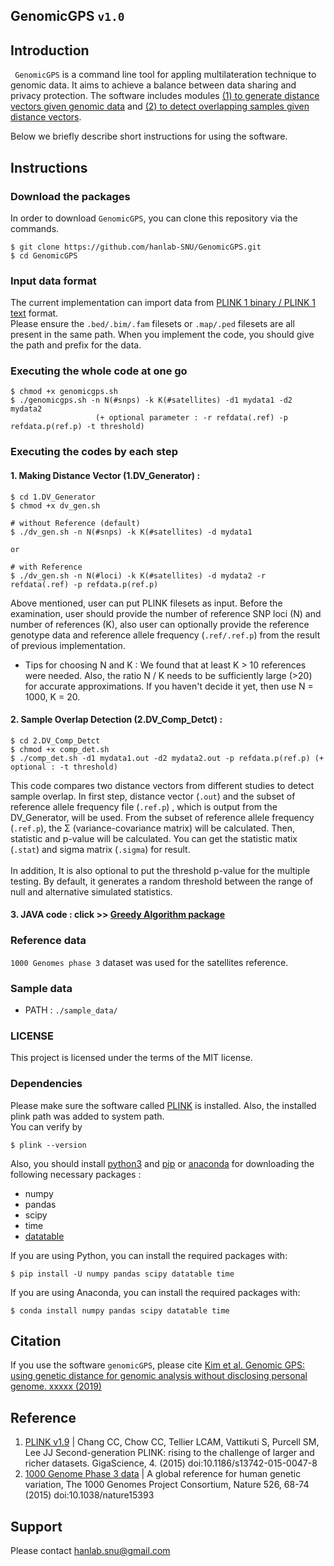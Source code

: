 ## GenomicGPS `v1.0`

## Introduction

` GenomicGPS`  is a command line tool for appling multilateration technique to genomic data. It aims to achieve a balance between data sharing and privacy protection. The software includes modules <ins>(1) to generate distance vectors given genomic data</ins> and <ins>(2) to detect overlapping samples given distance vectors</ins>.

Below we briefly describe short instructions for using the software.

## Instructions

### Download the packages
In order to download `GenomicGPS`, you can clone this repository via the commands.
```
$ git clone https://github.com/hanlab-SNU/GenomicGPS.git
$ cd GenomicGPS
```

### Input data format
The current implementation can import data from [PLINK 1 binary / PLINK 1 text](https://www.cog-genomics.org/plink2/input)
format. <br>
Please ensure the `.bed/.bim/.fam` filesets or `.map/.ped` filesets are all present in the same path. When you implement the code, you should give the path and prefix for the data.

### Executing the whole code at one go
```
$ chmod +x genomicgps.sh
$ ./genomicgps.sh -n N(#snps) -k K(#satellites) -d1 mydata1 -d2 mydata2
                   (+ optional parameter : -r refdata(.ref) -p refdata.p(ref.p) -t threshold)
```
### Executing the codes by each step

#### 1. Making Distance Vector (1.DV_Generator) :
```
$ cd 1.DV_Generator
$ chmod +x dv_gen.sh

# without Reference (default)
$ ./dv_gen.sh -n N(#snps) -k K(#satellites) -d mydata1

or

# with Reference
$ ./dv_gen.sh -n N(#loci) -k K(#satellites) -d mydata2 -r refdata(.ref) -p refdata.p(ref.p)
```
Above mentioned, user can put PLINK filesets as input. Before the examination, user should provide the number of reference SNP loci (N) and number of references (K), also user can optionally provide the reference genotype data and reference allele frequency (`.ref/.ref.p`) from the result of previous implementation. <br>
 - Tips for choosing N and K : We found that at least K > 10 references were needed. Also, the ratio N / K needs to be sufficiently large (>20) for accurate approximations. If you haven't decide it yet, then use N = 1000, K = 20.

#### 2. Sample Overlap Detection (2.DV_Comp_Detct) :
```
$ cd 2.DV_Comp_Detct
$ chmod +x comp_det.sh
$ ./comp_det.sh -d1 mydata1.out -d2 mydata2.out -p refdata.p(ref.p) (+ optional : -t threshold)
```
This code compares two distance vectors from different studies to detect sample overlap. In first step, distance vector (`.out`) and the subset of reference allele frequency file (`.ref.p`) , which is output from the DV_Generator, will be used. From the subset of reference allele frequency (`.ref.p`), the &Sigma; (variance-covariance matrix) will be calculated. Then, statistic and p-value will be calculated. You can get the statistic matix (`.stat`) and sigma matrix (`.sigma`) for result.
<br>
<br>
In addition, It is also optional to put the threshold p-value for the multiple testing. By default, it generates a random threshold between the range of null and alternative simulated statistics.

#### 3. JAVA code : click >> [Greedy Algorithm package](https://github.com/hanlab-SNU/GenomicGPS/tree/master/scripts/Java/greedy_algorithm_package)

### Reference data
`1000 Genomes phase 3` dataset was used for the satellites reference.

### Sample data
* PATH : `./sample_data/`

### LICENSE
This project is licensed under the terms of the MIT license.

### Dependencies
Please make sure the software called [PLINK](http://zzz.bwh.harvard.edu/plink/download.shtml) is installed. Also, the installed plink path was added to system path. <br>
You can verify by

```
$ plink --version
```

Also, you should install [python3](https://www.python.org/downloads/) and [pip](https://pip.pypa.io/en/stable/installing/) or [anaconda](https://www.anaconda.com/distribution/#download-section) for downloading the following necessary packages :

- numpy
- pandas
- scipy
- time
- [datatable](https://github.com/h2oai/datatable)

If you are using Python, you can install the required packages with:

```
$ pip install -U numpy pandas scipy datatable time
```

If you are using Anaconda, you can install the required packages with:

```
$ conda install numpy pandas scipy datatable time
```

## Citation
If you use the software `genomicGPS`, please cite [Kim et al. Genomic GPS: using genetic distance for genomic analysis without disclosing personal genome. xxxxx (2019)](www.)

## Reference
1. [PLINK v1.9](www.cog-genomics.org/plink/2.0/) | Chang CC, Chow CC, Tellier LCAM, Vattikuti S, Purcell SM, Lee JJ Second-generation PLINK: rising to the challenge of larger and richer datasets. GigaScience, 4. (2015) doi:10.1186/s13742-015-0047-8
2. [1000 Genome Phase 3 data](https://www.cog-genomics.org/plink/2.0/resources) | A global reference for human genetic variation, The 1000 Genomes Project Consortium, Nature 526, 68-74 (2015) doi:10.1038/nature15393

## Support
Please contact [hanlab.snu@gmail.com](mailto:hanlab.snu@gmail.com)
